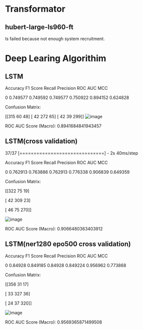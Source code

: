 # Transformator
## hubert-large-ls960-ft
Is failed because not enough system recruitment. 
# Deep Learing Algorithim
## LSTM
   Accuracy  F1 Score    Recall  Precision   ROC AUC       MCC 
   
0  0.749577  0.749592  0.749577   0.750922  0.894152  0.624828 

Confusion Matrix: 

[[315  60  48] 
 [ 42 272  65] 
 [ 42  39 299]] 
![image](https://github.com/ArtunKARA/MusicEmotionRecognition/assets/76822513/3bad2473-3cad-4bee-b14b-db98919790d3)

ROC AUC Score (Macro): 0.8941684841943457
## LSTM(cross validation)
37/37 [==============================] - 2s 40ms/step

   Accuracy  F1 Score    Recall  Precision   ROC AUC       MCC
   
0  0.762913  0.763886  0.762913   0.776338  0.906839  0.649359

Confusion Matrix:

[[322  75  19]

 [ 42 309  23]
 
 [ 46  75 270]]
 
![image](https://github.com/ArtunKARA/MusicEmotionRecognition/assets/76822513/14d266b9-4117-49cf-aaa7-6ea846716f55)

ROC AUC Score (Macro): 0.9066480363403912
## LSTM(ner1280 epo500 cross validation)
   Accuracy  F1 Score   Recall  Precision   ROC AUC       MCC
   
0   0.84928  0.849185  0.84928   0.849224  0.956962  0.773868

Confusion Matrix:

[[356  31  17]

 [ 33 327  36]
 
 [ 24  37 320]]
 
![image](https://github.com/ArtunKARA/MusicEmotionRecognition/assets/76822513/a2c7c119-09d7-4169-87b5-a7c12e017196)

ROC AUC Score (Macro): 0.9569365871499508

